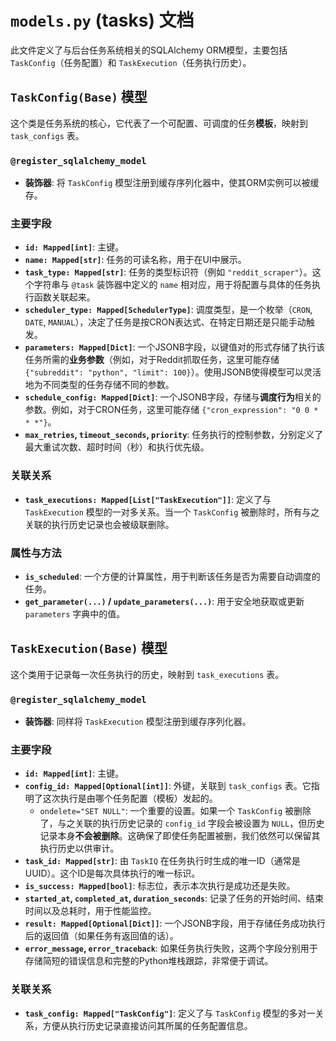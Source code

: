 # `models.py` (tasks) 文档

此文件定义了与后台任务系统相关的SQLAlchemy ORM模型，主要包括 `TaskConfig`（任务配置）和 `TaskExecution`（任务执行历史）。

## `TaskConfig(Base)` 模型

这个类是任务系统的核心，它代表了一个可配置、可调度的任务**模板**，映射到 `task_configs` 表。

### `@register_sqlalchemy_model`
- **装饰器**: 将 `TaskConfig` 模型注册到缓存序列化器中，使其ORM实例可以被缓存。

### 主要字段
- **`id: Mapped[int]`**: 主键。
- **`name: Mapped[str]`**: 任务的可读名称，用于在UI中展示。
- **`task_type: Mapped[str]`**: 任务的类型标识符（例如 `"reddit_scraper"`）。这个字符串与 `@task` 装饰器中定义的 `name` 相对应，用于将配置与具体的任务执行函数关联起来。
- **`scheduler_type: Mapped[SchedulerType]`**: 调度类型，是一个枚举（`CRON`, `DATE`, `MANUAL`），决定了任务是按CRON表达式、在特定日期还是只能手动触发。
- **`parameters: Mapped[Dict]`**: 一个JSONB字段，以键值对的形式存储了执行该任务所需的**业务参数**（例如，对于Reddit抓取任务，这里可能存储 `{"subreddit": "python", "limit": 100}`）。使用JSONB使得模型可以灵活地为不同类型的任务存储不同的参数。
- **`schedule_config: Mapped[Dict]`**: 一个JSONB字段，存储与**调度行为**相关的参数。例如，对于CRON任务，这里可能存储 `{"cron_expression": "0 0 * * *"}`。
- **`max_retries`, `timeout_seconds`, `priority`**: 任务执行的控制参数，分别定义了最大重试次数、超时时间（秒）和执行优先级。

### 关联关系
- **`task_executions: Mapped[List["TaskExecution"]]`**: 定义了与 `TaskExecution` 模型的一对多关系。当一个 `TaskConfig` 被删除时，所有与之关联的执行历史记录也会被级联删除。

### 属性与方法
- **`is_scheduled`**: 一个方便的计算属性，用于判断该任务是否为需要自动调度的任务。
- **`get_parameter(...)` / `update_parameters(...)`**: 用于安全地获取或更新 `parameters` 字典中的值。

## `TaskExecution(Base)` 模型

这个类用于记录每一次任务执行的历史，映射到 `task_executions` 表。

### `@register_sqlalchemy_model`
- **装饰器**: 同样将 `TaskExecution` 模型注册到缓存序列化器。

### 主要字段
- **`id: Mapped[int]`**: 主键。
- **`config_id: Mapped[Optional[int]]`**: 外键，关联到 `task_configs` 表。它指明了这次执行是由哪个任务配置（模板）发起的。
    - `ondelete="SET NULL"`: 一个重要的设置。如果一个 `TaskConfig` 被删除了，与之关联的执行历史记录的 `config_id` 字段会被设置为 `NULL`，但历史记录本身**不会被删除**。这确保了即使任务配置被删，我们依然可以保留其执行历史以供审计。
- **`task_id: Mapped[str]`**: 由 `TaskIQ` 在任务执行时生成的唯一ID（通常是UUID）。这个ID是每次具体执行的唯一标识。
- **`is_success: Mapped[bool]`**: 标志位，表示本次执行是成功还是失败。
- **`started_at`, `completed_at`, `duration_seconds`**: 记录了任务的开始时间、结束时间以及总耗时，用于性能监控。
- **`result: Mapped[Optional[Dict]]`**: 一个JSONB字段，用于存储任务成功执行后的返回值（如果任务有返回值的话）。
- **`error_message`, `error_traceback`**: 如果任务执行失败，这两个字段分别用于存储简短的错误信息和完整的Python堆栈跟踪，非常便于调试。

### 关联关系
- **`task_config: Mapped["TaskConfig"]`**: 定义了与 `TaskConfig` 模型的多对一关系，方便从执行历史记录直接访问其所属的任务配置信息。
